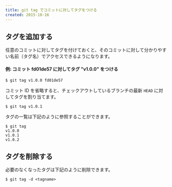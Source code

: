 ```yaml
---
title: git tag でコミットに対してタグをつける
created: 2015-10-16
---
```


タグを追加する
----

任意のコミットに対してタグを付けておくと、そのコミットに対して分かりやすい名前（タグ名）でアクセスできるようになります。

#### 例: コミット fd01de57 に対してタグ "v1.0.0" をつける
```
$ git tag v1.0.0 fd01de57
```

コミット ID を省略すると、チェックアウトしているブランチの最新 `HEAD` に対してタグを割り当てます。

```
$ git tag v1.0.1
```

タグの一覧は下記のように参照することができます。

```
$ git tag
v1.0.0
v1.0.1
v1.0.2
```

タグを削除する
----

必要のなくなったタグは下記のように削除できます。

```
$ git tag -d <tagname>
```

